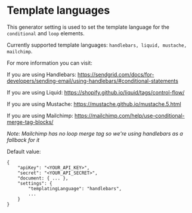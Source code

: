 # Template languages


This generator setting is used to set the template language for the `conditional` and `loop` elements.

Currently supported template languages: `handlebars, liquid, mustache, mailchimp`.

For more information you can visit:

If you are using Handlebars: https://sendgrid.com/docs/for-developers/sending-email/using-handlebars/#conditional-statements

If you are using Liquid: https://shopify.github.io/liquid/tags/control-flow/

If you are using Mustache: https://mustache.github.io/mustache.5.html

If you are using Mailchimp: https://mailchimp.com/help/use-conditional-merge-tag-blocks/

*Note: Mailchimp has no loop merge tag so we're using handlebars as a fallback for it*

Default value:
```
{
	"apiKey": "<YOUR_API_KEY>",
	"secret": "<YOUR_API_SECRET>",
	"document: { ... },
	"settings": {
		"templatingLanguage": "handlebars",
		...
	}
}
